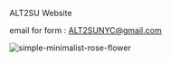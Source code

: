 ALT2SU Website

email for form : ALT2SUNYC@gmail.com

![simple-minimalist-rose-flower](https://user-images.githubusercontent.com/10902937/191286928-351b7559-ce78-4d99-bb0b-9791e1f93bfe.jpg)

